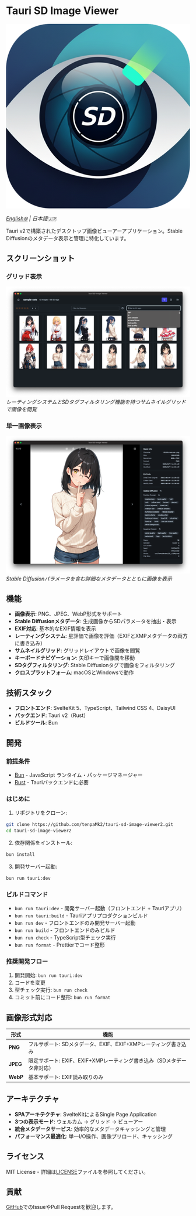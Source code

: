 # Tauri SD Image Viewer

![icon](./src-tauri/icons/icon.png)

_[English🌐](README.md) | 日本語🇯🇵_

Tauri v2で構築されたデスクトップ画像ビューアーアプリケーション。Stable Diffusionのメタデータ表示と管理に特化しています。

## スクリーンショット

### グリッド表示

![グリッド表示](images/sample-grid.png)
_レーティングシステムとSDタグフィルタリング機能を持つサムネイルグリッドで画像を閲覧_

### 単一画像表示

![単一画像表示](images/sample-single.png)
_Stable Diffusionパラメータを含む詳細なメタデータとともに画像を表示_

## 機能

- **画像表示**: PNG、JPEG、WebP形式をサポート
- **Stable Diffusionメタデータ**: 生成画像からSDパラメータを抽出・表示
- **EXIF対応**: 基本的なEXIF情報を表示
- **レーティングシステム**: 星評価で画像を評価（EXIFとXMPメタデータの両方に書き込み）
- **サムネイルグリッド**: グリッドレイアウトで画像を閲覧
- **キーボードナビゲーション**: 矢印キーで画像間を移動
- **SDタグフィルタリング**: Stable Diffusionタグで画像をフィルタリング
- **クロスプラットフォーム**: macOSとWindowsで動作

## 技術スタック

- **フロントエンド**: SvelteKit 5、TypeScript、Tailwind CSS 4、DaisyUI
- **バックエンド**: Tauri v2（Rust）
- **ビルドツール**: Bun

## 開発

### 前提条件

- [Bun](https://bun.sh/) - JavaScript ランタイム・パッケージマネージャー
- [Rust](https://rustup.rs/) - Tauriバックエンドに必要

### はじめに

1. リポジトリをクローン:

```bash
git clone https://github.com/tenpaMk2/tauri-sd-image-viewer2.git
cd tauri-sd-image-viewer2
```

2. 依存関係をインストール:

```bash
bun install
```

3. 開発サーバー起動:

```bash
bun run tauri:dev
```

### ビルドコマンド

- `bun run tauri:dev` - 開発サーバー起動（フロントエンド + Tauriアプリ）
- `bun run tauri:build` - Tauriアプリプロダクションビルド
- `bun run dev` - フロントエンドのみ開発サーバー起動
- `bun run build` - フロントエンドのみビルド
- `bun run check` - TypeScript型チェック実行
- `bun run format` - Prettierでコード整形

### 推奨開発フロー

1. 開発開始: `bun run tauri:dev`
2. コードを変更
3. 型チェック実行: `bun run check`
4. コミット前にコード整形: `bun run format`

## 画像形式対応

| 形式     | 機能                                                                   |
| -------- | ---------------------------------------------------------------------- |
| **PNG**  | フルサポート: SDメタデータ、EXIF、EXIF+XMPレーティング書き込み         |
| **JPEG** | 限定サポート: EXIF、EXIF+XMPレーティング書き込み（SDメタデータ非対応） |
| **WebP** | 基本サポート: EXIF読み取りのみ                                         |

## アーキテクチャ

- **SPAアーキテクチャ**: SvelteKitによるSingle Page Application
- **3つの表示モード**: ウェルカム → グリッド → ビューアー
- **統合メタデータサービス**: 効率的なメタデータキャッシングと管理
- **パフォーマンス最適化**: 単一I/O操作、画像プリロード、キャッシング

## ライセンス

MIT License - 詳細は[LICENSE](LICENSE)ファイルを参照してください。

## 貢献

[GitHub](https://github.com/tenpaMk2/tauri-sd-image-viewer2/issues)でのIssueやPull Requestを歓迎します。
